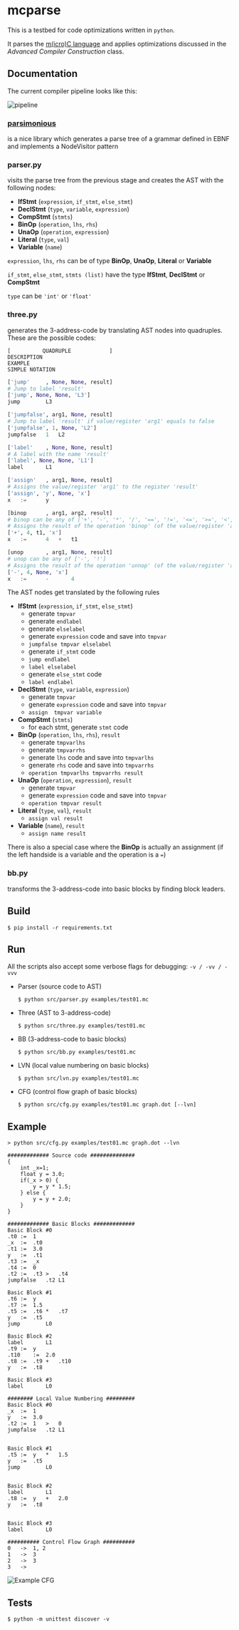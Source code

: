 # mcparse

This is a testbed for code optimizations written in `python`.

It parses the [m(icro)C language](https://github.com/PeterTh/mC) and applies optimizations
discussed in the *Advanced Compiler Construction* class.

## Documentation
The current compiler pipeline looks like this:

![pipeline](/docs/pipeline.png "Pipeline")

### [parsimonious](https://github.com/erikrose/parsimonious) 
is a nice library which generates a parse tree of a grammar defined in EBNF and implements a NodeVisitor pattern

### parser.py
visits the parse tree from the previous stage and creates the AST with the following nodes:
  * **IfStmt** (`expression`, `if_stmt`, `else_stmt`)
  * **DeclStmt** (`type`, `variable`, `expression`)
  * **CompStmt** (`stmts`)
  * **BinOp** (`operation`, `lhs`, `rhs`)
  * **UnaOp** (`operation`, `expression`)
  * **Literal** (`type`, `val`)
  * **Variable** (`name`)

   `expression`, `lhs`, `rhs` can be of type **BinOp**, **UnaOp**, **Literal** or **Variable**
   
   `if_stmt`, `else_stmt`, `stmts (list)` have the type **IfStmt**, **DeclStmt** or **CompStmt**
   
   `type` can be `'int'` or `'float'`

### three.py
generates the 3-address-code by translating AST nodes into quadruples. These are the possible codes:

```
[          QUADRUPLE            ]
DESCRIPTION
EXAMPLE
SIMPLE NOTATION
```

```python
['jump'     , None, None, result]
# Jump to label 'result'
['jump', None, None, 'L3']
jump        L3
```
```python
['jumpfalse', arg1, None, result]
# Jump to label 'result' if value/register 'arg1' equals to false
['jumpfalse', 1, None, 'L2']
jumpfalse   1   L2
```
```python
['label'    , None, None, result]
# A label with the name 'result'
['label', None, None, 'L1']
label       L1
```
```python
['assign'   , arg1, None, result]
# Assigns the value/register 'arg1' to the register 'result'
['assign', 'y', None, 'x']
x   :=      y
```
```python
[binop      , arg1, arg2, result]
# binop can be any of ['+', '-', '*', '/', '==', '!=', '<=', '>=', '<', '>']
# Assigns the result of the operation 'binop' (of the value/register 'arg1' and the value/register 'arg2') to the register 'result'
['+', 4, t1, 'x']
x   :=      4   +   t1
```
```python
[unop       , arg1, None, result]
# unop can be any of ['-', '!']
# Assigns the result of the operation 'unnop' (of the value/register 'arg1') to the register 'result'
['-', 4, None, 'x']
x   :=      -       4
```

The AST nodes get translated by the following rules

  * **IfStmt** (`expression`, `if_stmt`, `else_stmt`)
      * generate `tmpvar`
      * generate `endlabel`
      * generate `elselabel`
      * generate `expression` code and save into `tmpvar`
      * `jumpfalse tmpvar elselabel`
      * generate `if_stmt` code
      * `jump endlabel`
      * `label elselabel`
      * generate `else_stmt` code
      * `label endlabel`
  * **DeclStmt** (`type`, `variable`, `expression`)
      * generate `tmpvar`
      * generate `expression` code and save into `tmpvar`
      * `assign  tmpvar variable`
  * **CompStmt** (`stmts`)
      * for each stmt, generate `stmt` code
  * **BinOp** (`operation`, `lhs`, `rhs`), `result`
      * generate `tmpvarlhs`
      * generate `tmpvarrhs`
      * generate `lhs` code and save into `tmpvarlhs`
      * generate `rhs` code and save into `tmpvarrhs`
      * `operation tmpvarlhs tmpvarrhs result`
  * **UnaOp** (`operation`, `expression`), `result`
      * generate `tmpvar`
      * generate `expression` code and save into `tmpvar`
      * `operation tmpvar result`
  * **Literal** (`type`, `val`), `result`
      * `assign val result`
  * **Variable** (`name`), `result`
      * `assign name result`

There is also a special case where the **BinOp** is actually an assignment (if the left handside is a variable and the operation is a `=`)

### bb.py
transforms the 3-address-code into basic blocks by finding block leaders.

## Build
```shell
$ pip install -r requirements.txt
```

## Run
All the scripts also accept some verbose flags for debugging: `-v / -vv / -vvv`


* Parser (source code to AST)
  ```
  $ python src/parser.py examples/test01.mc
  ```
* Three (AST to 3-address-code)
  ```
  $ python src/three.py examples/test01.mc
  ```
* BB (3-address-code to basic blocks)
  ```
  $ python src/bb.py examples/test01.mc
  ```
* LVN (local value numbering on basic blocks)
  ```
  $ python src/lvn.py examples/test01.mc
  ```
* CFG (control flow graph of basic blocks)
  ```
  $ python src/cfg.py examples/test01.mc graph.dot [--lvn]
  ```
## Example
```
> python src/cfg.py examples/test01.mc graph.dot --lvn

############# Source code ##############
{
	int _x=1;
	float y = 3.0;
	if(_x > 0) {
		y = y * 1.5;
	} else {
		y = y + 2.0;
	}
}

############# Basic Blocks #############
Basic Block #0
.t0	:=	1
_x	:=	.t0
.t1	:=	3.0
y	:=	.t1
.t3	:=	_x
.t4	:=	0
.t2	:=	.t3	>	.t4
jumpfalse	.t2	L1

Basic Block #1
.t6	:=	y
.t7	:=	1.5
.t5	:=	.t6	*	.t7
y	:=	.t5
jump		L0

Basic Block #2
label		L1
.t9	:=	y
.t10	:=	2.0
.t8	:=	.t9	+	.t10
y	:=	.t8

Basic Block #3
label		L0

######## Local Value Numbering #########
Basic Block #0
_x	:=	1
y	:=	3.0
.t2	:=	1	>	0
jumpfalse	.t2	L1


Basic Block #1
.t5	:=	y	*	1.5
y	:=	.t5
jump		L0


Basic Block #2
label		L1
.t8	:=	y	+	2.0
y	:=	.t8


Basic Block #3
label		L0

########## Control Flow Graph ##########
0	->	1, 2
1	->	3
2	->	3
3	->	
```

![Example CFG](/docs/example.png "Example CFG")


## Tests
```
$ python -m unittest discover -v
```
